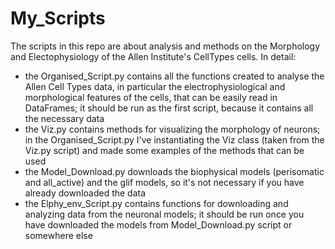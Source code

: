 # My_Scripts
The scripts in this repo are about analysis and methods on the Morphology and Electophysiology of the Allen Institute's CellTypes cells.
In detail:
- the Organised_Script.py contains all the functions created to analyse the Allen Cell Types data, in particular the electrophysiological and morphological features of the cells, that can be easily read in DataFrames;
  it should be run as the first script, because it contains all the necessary data
- the Viz.py contains methods for visualizing the morphology of neurons; in the Organised_Script.py I've instantiating the Viz class (taken from the Viz.py script) and made some examples of the methods that can be used
- the Model_Download.py downloads the biophysical models (perisomatic and all_active) and the glif models, so it's not necessary if you have already downloaded the data
- the Elphy_env_Script.py contains functions for downloading and analyzing data from the neuronal models; it should be run once you have downloaded the models from Model_Download.py script or somewhere else

